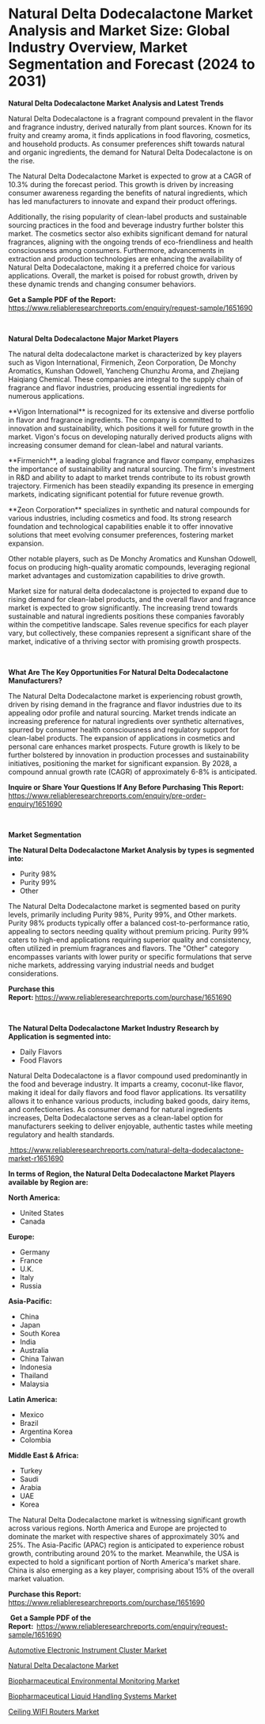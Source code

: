 <p><h1>Natural Delta Dodecalactone Market Analysis and Market Size: Global Industry Overview, Market Segmentation and Forecast (2024 to 2031)</h1></p><p><strong>Natural Delta Dodecalactone Market Analysis and Latest Trends</strong></p>
<p><p>Natural Delta Dodecalactone is a fragrant compound prevalent in the flavor and fragrance industry, derived naturally from plant sources. Known for its fruity and creamy aroma, it finds applications in food flavoring, cosmetics, and household products. As consumer preferences shift towards natural and organic ingredients, the demand for Natural Delta Dodecalactone is on the rise.</p><p>The Natural Delta Dodecalactone Market is expected to grow at a CAGR of 10.3% during the forecast period. This growth is driven by increasing consumer awareness regarding the benefits of natural ingredients, which has led manufacturers to innovate and expand their product offerings. </p><p>Additionally, the rising popularity of clean-label products and sustainable sourcing practices in the food and beverage industry further bolster this market. The cosmetics sector also exhibits significant demand for natural fragrances, aligning with the ongoing trends of eco-friendliness and health consciousness among consumers. Furthermore, advancements in extraction and production technologies are enhancing the availability of Natural Delta Dodecalactone, making it a preferred choice for various applications. Overall, the market is poised for robust growth, driven by these dynamic trends and changing consumer behaviors.</p></p>
<p><strong>Get a Sample PDF of the Report:&nbsp;</strong> <a href="https://www.reliableresearchreports.com/enquiry/request-sample/1651690?utm_campaign=16&utm_medium=2&utm_source=Github&utm_content=ia&utm_term=08122024&utm_id=natural-delta-dodecalactone">https://www.reliableresearchreports.com/enquiry/request-sample/1651690</a></p>
<p>&nbsp;</p>
<p><strong>Natural Delta Dodecalactone Major Market Players</strong></p>
<p><p>The natural delta dodecalactone market is characterized by key players such as Vigon International, Firmenich, Zeon Corporation, De Monchy Aromatics, Kunshan Odowell, Yancheng Chunzhu Aroma, and Zhejiang Haiqiang Chemical. These companies are integral to the supply chain of fragrance and flavor industries, producing essential ingredients for numerous applications.</p><p>**Vigon International** is recognized for its extensive and diverse portfolio in flavor and fragrance ingredients. The company is committed to innovation and sustainability, which positions it well for future growth in the market. Vigon's focus on developing naturally derived products aligns with increasing consumer demand for clean-label and natural variants.</p><p>**Firmenich**, a leading global fragrance and flavor company, emphasizes the importance of sustainability and natural sourcing. The firm's investment in R&D and ability to adapt to market trends contribute to its robust growth trajectory. Firmenich has been steadily expanding its presence in emerging markets, indicating significant potential for future revenue growth.</p><p>**Zeon Corporation** specializes in synthetic and natural compounds for various industries, including cosmetics and food. Its strong research foundation and technological capabilities enable it to offer innovative solutions that meet evolving consumer preferences, fostering market expansion.</p><p>Other notable players, such as De Monchy Aromatics and Kunshan Odowell, focus on producing high-quality aromatic compounds, leveraging regional market advantages and customization capabilities to drive growth.</p><p>Market size for natural delta dodecalactone is projected to expand due to rising demand for clean-label products, and the overall flavor and fragrance market is expected to grow significantly. The increasing trend towards sustainable and natural ingredients positions these companies favorably within the competitive landscape. Sales revenue specifics for each player vary, but collectively, these companies represent a significant share of the market, indicative of a thriving sector with promising growth prospects.</p></p>
<p>&nbsp;</p>
<p><strong>What Are The Key Opportunities For Natural Delta Dodecalactone Manufacturers?</strong></p>
<p><p>The Natural Delta Dodecalactone market is experiencing robust growth, driven by rising demand in the fragrance and flavor industries due to its appealing odor profile and natural sourcing. Market trends indicate an increasing preference for natural ingredients over synthetic alternatives, spurred by consumer health consciousness and regulatory support for clean-label products. The expansion of applications in cosmetics and personal care enhances market prospects. Future growth is likely to be further bolstered by innovation in production processes and sustainability initiatives, positioning the market for significant expansion. By 2028, a compound annual growth rate (CAGR) of approximately 6-8% is anticipated.</p></p>
<p><strong>Inquire or Share Your Questions If Any Before Purchasing This Report:</strong> <a href="https://www.reliableresearchreports.com/enquiry/pre-order-enquiry/1651690?utm_campaign=16&utm_medium=2&utm_source=Github&utm_content=ia&utm_term=08122024&utm_id=natural-delta-dodecalactone">https://www.reliableresearchreports.com/enquiry/pre-order-enquiry/1651690</a></p>
<p>&nbsp;</p>
<p><strong>Market Segmentation</strong></p>
<p><strong>The Natural Delta Dodecalactone Market Analysis by types is segmented into:</strong></p>
<p><ul><li>Purity 98%</li><li>Purity 99%</li><li>Other</li></ul></p>
<p><p>The Natural Delta Dodecalactone market is segmented based on purity levels, primarily including Purity 98%, Purity 99%, and Other markets. Purity 98% products typically offer a balanced cost-to-performance ratio, appealing to sectors needing quality without premium pricing. Purity 99% caters to high-end applications requiring superior quality and consistency, often utilized in premium fragrances and flavors. The "Other" category encompasses variants with lower purity or specific formulations that serve niche markets, addressing varying industrial needs and budget considerations.</p></p>
<p><strong>Purchase this Report:&nbsp;</strong><a href="https://www.reliableresearchreports.com/purchase/1651690?utm_campaign=16&utm_medium=2&utm_source=Github&utm_content=ia&utm_term=08122024&utm_id=natural-delta-dodecalactone">https://www.reliableresearchreports.com/purchase/1651690</a></p>
<p>&nbsp;</p>
<p><strong>The Natural Delta Dodecalactone Market Industry Research by Application is segmented into:</strong></p>
<p><ul><li>Daily Flavors</li><li>Food Flavors</li></ul></p>
<p><p>Natural Delta Dodecalactone is a flavor compound used predominantly in the food and beverage industry. It imparts a creamy, coconut-like flavor, making it ideal for daily flavors and food flavor applications. Its versatility allows it to enhance various products, including baked goods, dairy items, and confectioneries. As consumer demand for natural ingredients increases, Delta Dodecalactone serves as a clean-label option for manufacturers seeking to deliver enjoyable, authentic tastes while meeting regulatory and health standards.</p></p>
<p><a href="https://www.reliableresearchreports.com/natural-delta-dodecalactone-market-r1651690?utm_campaign=16&utm_medium=2&utm_source=Github&utm_content=ia&utm_term=08122024&utm_id=natural-delta-dodecalactone">&nbsp;https://www.reliableresearchreports.com/natural-delta-dodecalactone-market-r1651690</a></p>
<p><strong>In terms of Region, the Natural Delta Dodecalactone Market Players available by Region are:</strong></p>
<p>
    <p> <strong> North America: </strong>
        <ul>
            <li>United States</li>
            <li>Canada</li>
        </ul>
        </p> 
    <p> <strong> Europe: </strong>
        <ul>
            <li>Germany</li>
            <li>France</li>
            <li>U.K.</li>
            <li>Italy</li>
            <li>Russia</li>
        </ul>
        </p> 
    <p> <strong> Asia-Pacific: </strong>
        <ul>
            <li>China</li>
            <li>Japan</li>
            <li>South Korea</li>
            <li>India</li>
            <li>Australia</li>
            <li>China Taiwan</li>
            <li>Indonesia</li>
            <li>Thailand</li>
            <li>Malaysia</li>
        </ul>
        </p> 
    <p> <strong> Latin America: </strong>
        <ul>
            <li>Mexico</li>
            <li>Brazil</li>
            <li>Argentina Korea</li>
            <li>Colombia</li>
        </ul>
        </p> 
    <p> <strong> Middle East & Africa: </strong>
        <ul>
            <li>Turkey</li>
            <li>Saudi</li>
            <li>Arabia</li>
            <li>UAE</li>
            <li>Korea</li>
        </ul>
    </p>
    </p>
<p><p>The Natural Delta Dodecalactone market is witnessing significant growth across various regions. North America and Europe are projected to dominate the market with respective shares of approximately 30% and 25%. The Asia-Pacific (APAC) region is anticipated to experience robust growth, contributing around 20% to the market. Meanwhile, the USA is expected to hold a significant portion of North America's market share. China is also emerging as a key player, comprising about 15% of the overall market valuation.</p></p>
<p><strong>Purchase this Report: </strong><a href="https://www.reliableresearchreports.com/purchase/1651690?utm_campaign=16&utm_medium=2&utm_source=Github&utm_content=ia&utm_term=08122024&utm_id=natural-delta-dodecalactone">https://www.reliableresearchreports.com/purchase/1651690</a></p>
<p>&nbsp;<strong>Get a Sample PDF of the Report:&nbsp;&nbsp;</strong><a href="https://www.reliableresearchreports.com/enquiry/request-sample/1651690?utm_campaign=16&utm_medium=2&utm_source=Github&utm_content=ia&utm_term=08122024&utm_id=natural-delta-dodecalactone">https://www.reliableresearchreports.com/enquiry/request-sample/1651690</a></p>
<p><strong></strong></p>
<p><p><a href="https://www.linkedin.com/pulse/automotive-insight-dial-hexdf?utm_campaign=16&utm_medium=2&utm_source=Github&utm_content=ia&utm_term=08122024&utm_id=natural-delta-dodecalactone">Automotive Electronic Instrument Cluster Market</a></p><p><a href="https://github.com/JosephineMcguire65/Market-Research-Report-List-1/blob/main/natural-delta-decalactone-market.md?utm_campaign=16&utm_medium=2&utm_source=Github&utm_content=ia&utm_term=08122024&utm_id=natural-delta-dodecalactone">Natural Delta Decalactone Market</a></p><p><a href="https://www.linkedin.com/pulse/forecasting-growth-biopharmaceutical-environmental-monitoring-cokpe?utm_campaign=16&utm_medium=2&utm_source=Github&utm_content=ia&utm_term=08122024&utm_id=natural-delta-dodecalactone">Biopharmaceutical Environmental Monitoring Market</a></p><p><a href="https://www.linkedin.com/pulse/futur-trend-quest-sl8ue?utm_campaign=16&utm_medium=2&utm_source=Github&utm_content=ia&utm_term=08122024&utm_id=natural-delta-dodecalactone">Biopharmaceutical Liquid Handling Systems Market</a></p><p><a href="https://github.com/YashRP12/Market-Research-Report-List-6/blob/main/ceiling-wifi-routers-market.md?utm_campaign=16&utm_medium=2&utm_source=Github&utm_content=ia&utm_term=08122024&utm_id=natural-delta-dodecalactone">Ceiling WIFI Routers Market</a></p></p>